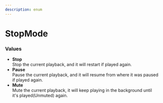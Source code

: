 ```yaml
---
description: enum
---
```


# StopMode

### Values

* **Stop**\
  Stop the current playback, and it will restart if played again.
* **Pause**\
  Pause the current playback, and it will resume from where it was paused if played again.
* **Mute**\
  Mute the current playback, it will keep playing in the background until it's played(Unmuted) again.
